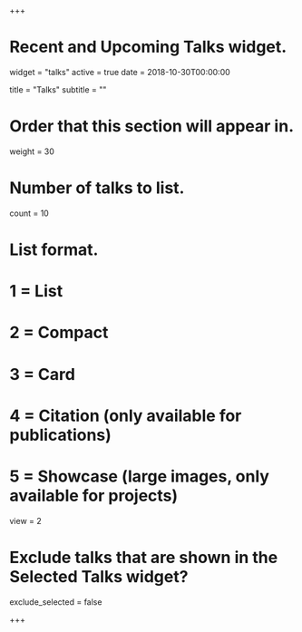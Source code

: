 +++
# Recent and Upcoming Talks widget.
widget = "talks"
active = true
date = 2018-10-30T00:00:00

title = "Talks"
subtitle = ""

# Order that this section will appear in.
weight = 30

# Number of talks to list.
count = 10

# List format.
#   1 = List
#   2 = Compact
#   3 = Card
#   4 = Citation (only available for publications)
#   5 = Showcase (large images, only available for projects)
view = 2

# Exclude talks that are shown in the Selected Talks widget?
exclude_selected = false

+++
